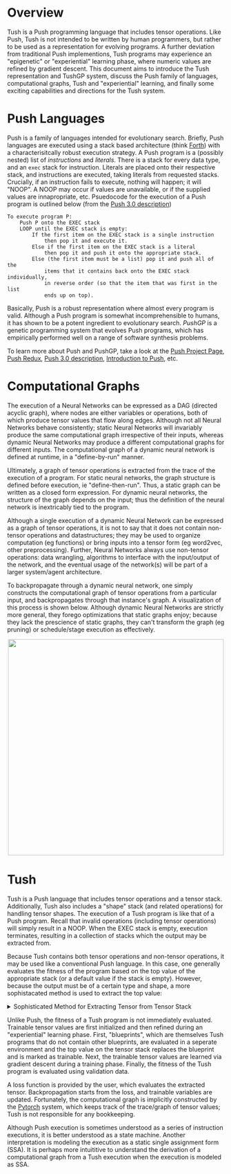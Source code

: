 # Overview
Tush is a Push programming language that includes tensor operations. 
Like Push, Tush is not intended to be written by human programmers, but rather to be used as a representation for evolving programs.
A further deviation from traditional Push implementions, Tush programs may experience an "epigenetic" or "experiential" learning phase, 
where numeric values are refined by gradient descent. This document aims to introduce the Tush representation and TushGP system, 
discuss the Push family of languages, computational graphs, Tush and "experiential" learning, and finally some exciting capabilities and directions for the Tush system.

# Push Languages
Push is a family of languages intended for evolutionary search. 
Briefly, Push languages are executed using a stack based architecture (think [Forth](https://en.wikipedia.org/wiki/Forth_(programming_language))) 
with a characterisitcally robust execution strategy. 
A Push program is a (possibly nested) list of *instructions* and *literals*. 
There is a stack for every data type, and an ```exec``` stack for instruction. 
Literals are placed onto their respective stack, and instructions are executed, taking literals from requested stacks. 
Crucially, if an instruction fails to execute, nothing will happen; it will "NOOP". 
A NOOP may occur if values are unavailable, or if the supplied values are innapropriate, etc. 
Psuedocode for the execution of a Push program is outlined below (from the [Push 3.0 description](http://faculty.hampshire.edu/lspector/push3-description.html))
```
To execute program P:
    Push P onto the EXEC stack
    LOOP until the EXEC stack is empty:
        If the first item on the EXEC stack is a single instruction 
            then pop it and execute it.
        Else if the first item on the EXEC stack is a literal 
            then pop it and push it onto the appropriate stack.
        Else (the first item must be a list) pop it and push all of the
            items that it contains back onto the EXEC stack individually,
            in reverse order (so that the item that was first in the list
            ends up on top).
```

Basically, Push is a robust representation where almost every program is valid. 
Although a Push program is somewhat incomprehensible to humans, 
it has shown to be a potent ingredient to evolutionary search. 
_PushGP_ is a genetic programming system that evolves Push programs, which has 
empirically performed well on a range of software synthesis problems. 

To learn more about Push and PushGP, take a look at the
[Push Project Page](http://faculty.hampshire.edu/lspector/push.html),
[Push Redux](https://erp12.github.io/push-redux/pages/intro_to_push/index.html),
[Push 3.0 description](http://faculty.hampshire.edu/lspector/push3-description.html), 
[Introduction to Push](https://push-language.hampshire.edu/t/introduction-to-push/794), 
etc.

# Computational Graphs
The execution of a Neural Networks can be expressed as a DAG (directed acyclic graph), where nodes are either variables or operations, both of which produce tensor values that flow along edges.
Although not all Neural Networks behave consistently; 
static Neural Networks will invariably produce the same computational graph irrespective of their inputs, 
whereas dynamic Neural Networks may produce a different computational graphs for different inputs. 
The computational graph of a dynamic neural network is defined at runtime, in a "define-by-run" manner.

Ultimately, a graph of tensor operations is extracted from the trace of the execution of a program. 
For static neural networks, the graph structure is defined before execution, ie "define-then-run". 
Thus, a static graph can be written as a closed form expression. 
For dynamic neural networks, the structure of the graph depends on the input; thus the definition of the neural network is inextricably tied to the program.

Although a single execution of a dynamic Neural Network can be expressed as a graph of tensor operations, it is not to say that it does not contain non-tensor operations and datastructures;
they may be used to organize computation (eg functions) or bring inputs into a tensor form (eg word2vec, other preprocessing). 
Further, Neural Networks always use non-tensor operations: data wrangling, algorithms to interface with the input/output of the network, and the eventual usage of the network(s) will be part of a larger system/agent architecture.

To backpropagate through a dynamic neural network, one simply constructs the computational graph of tensor operations from a particular input, and backpropagates through that instance's graph. A visualization of this process is shown below.
Although dynamic Neural Networks are strictly more general, they forego optimizations that static graphs enjoy; because they lack the prescience of static graphs, they can't transform the graph (eg pruning) or schedule/stage execution as effectively.
<p align="center"> <img src='http://pytorch.org/static/img/dynamic_graph.gif' width=500px></p>

# Tush
Tush is a Push language that includes tensor operations and a tensor stack. Additionally, Tush also includes a "shape" stack (and related operations) for handling tensor shapes. 
The execution of a Tush program is like that of a Push program. Recall that invalid operations (including tensor operations) will simply result in a NOOP. 
When the EXEC stack is empty, execution terminates, resulting in a collection of stacks which the output may be extracted from.

Because Tush contains both tensor operations and non-tensor operations, it may be used like a conventional Push language. 
In this case, one generally evaluates the fitness of the program based on the top value of the appropriate stack (or a default value if the stack is empty).
However, because the output must be of a certain type and shape, a more sophistacated method is used to extract the top value:
<details>
 <summary>Sophisticated Method for Extracting Tensor from Tensor Stack</summary>
If tensor stack is empty, return default (usually tensor of all ones)
    
Else, descend tensor stack until requested shape "fits" in tensor's shape.
This tensor must also be of the correct (or cast-able) data type, and must be a descendent of an input tensor and a tensor that is being learned by gradient descent.

The descendent constraint exists so that the output is dependent on the input and values that will be learned in the "experiential learning" phase. If it were not dependent on the input, the output would be constant, and converge to the expectation. If it were not dependent on a variable, there is no need for experiential learning (and no variables will be updated).

If no such tensor exists, the descendent constraint is dropped. 

If no such tensor exists, even without the descendent constraint, the default value is returned.

This method is ad-hoc, untested, and may change. Source can be found [here](https://github.com/julianoks/Tush/blob/master/tush.py#L87).
</details>


Unlike Push, the fitness of a Tush program is not immediately evaluated. 
Trainable tensor values are first initialized and then refined during an "experiential" learning phase. 
First, "blueprints", which are themselves Tush programs that do not contain other blueprints, are evaluated in a seperate environment and the top value on the tensor stack replaces the blueprint and is marked as trainable.
Next, the trainable tensor values are learned via gradient descent during a training phase. 
Finally, the fitness of the Tush program is evaluated using validation data.

A loss function is provided by the user, which evaluates the extracted tensor. 
Backpropagation starts from the loss, and trainable variables are updated. 
Fortunately, the computational graph is implicitly constructed by the [Pytorch](http://pytorch.org/about/) system, which keeps track of the trace/graph of tensor values; Tush is not responsible for any bookkeeping.

Although Push execution is sometimes understood as a series of instruction executions, it is better understood as a state machine. Another interpretation is modeling the execution as a static single assignment form (SSA). It is perhaps more intuititive to understand the derivation of a computational graph from a Tush execution when the execution is modeled as SSA.
